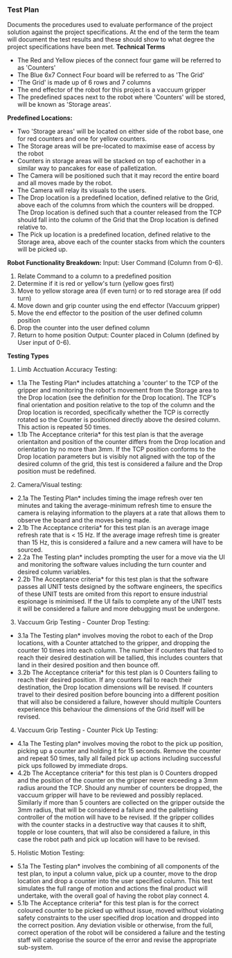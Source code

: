 ### Test Plan
Documents the procedures used to evaluate performance of the project solution against the project specifications. At the end of the term the team will document the test results and these should show to what degree the project specifications have been met.
**Technical Terms**
*    The Red and Yellow pieces of the connect four game will be referred to as 'Counters'
*    The Blue 6x7 Connect Four board will be referred to as 'The Grid'
*    'The Grid' is made up of 6 rows and 7 columns
*    The end effector of the robot for this project is a vaccuum gripper
*    The predefined spaces next to the robot where 'Counters' will be stored, will be known as 'Storage areas'. 

**Predefined Locations:**
 *  Two 'Storage areas' will be located on either side of the robot base, one for red counters and one for yellow counters.
 *  The Storage areas will be pre-located to maximise ease of access by the robot
 *   Counters in storage areas will be stacked on top of eachother in a similar way to pancakes for ease of palletization.
 *   The Camera will be positioned such that it may record the entire board and all moves made by the robot.
 *   The Camera will relay its visuals to the users.
 *  The Drop location is a predefined location, defined relative to the Grid, above each of the columns from which the counters will be dropped. The Drop location is defined such that a counter released from the TCP should fall into the column of the Grid that the Drop location is defined relative to.
 *  The Pick up location is a predefined location, defined relative to the Storage area, above each of the counter stacks from which the counters will be picked up.
 
**Robot Functionality Breakdown:**
Input: User Command (Column from 0-6).
1. Relate Command to a column to a predefined position
2. Determine if it is red or yellow's turn (yellow goes first)
3. Move to yellow storage area (if even turn) or to red storage area (if odd turn)
4. Move down and grip counter using the end effector (Vaccuum gripper)
5. Move the end effector to the position of the user defined column position
6. Drop the counter into the user defined column
7. Return to home position
Output: Counter placed in Column (defined by User input of 0-6).

**Testing Types**
1. Limb Acctuation Accuracy Testing:
* 1.1a The Testing Plan* includes attatching a 'counter' to the TCP of the gripper and monitoring the robot's movement from the Storage area to the Drop location (see the definition for the Drop location). The TCP's final orientation and position relative to the top of the column and the Drop location is recorded, specifically whether the TCP is correctly rotated so the Counter is positioned directly above the desired column. This action is repeated 50 times.
* 1.1b The Acceptance criteria* for this test plan is that the average orientaiton and position of the counter differs from the Drop location and orientation by no more than 3mm. If the TCP position conforms to the Drop location parameters but is visibly not aligned with the top of the desired column of the grid, this test is considered a failure and the Drop position must be redefined.

2. Camera/Visual testing:
* 2.1a The Testing Plan* includes timing the image refresh over ten minutes and taking the average-minimum refresh time to ensure the camera is relaying information to the players at a rate that allows them to observe the board and the moves being made. 
* 2.1b The Acceptance criteria* for this test plan is an average image refresh rate that is < 15 Hz. If the average image refresh time is greater than 15 Hz, this is considered a failure and a new camera will have to be sourced.
* 2.2a The Testing plan* includes prompting the user for a move via the UI and monitoring the software values including the turn counter and desired column variables.
* 2.2b The Acceptance criteria* for this test plan is that the software passes all UNIT tests designed by the software engineers, the specifics of these UNIT tests are omited from this report to ensure industrial espionage is minimised. If the UI fails to complete any of the UNIT tests it will be considered a failure and more debugging must be undergone.

3. Vaccuum Grip Testing - Counter Drop Testing:
* 3.1a The Testing plan* involves moving the robot to each of the Drop locations, with a Counter attatched to the gripper, and dropping the counter 10 times into each column. The number if counters that failed to reach their desired destination will be tallied, this includes counters that land in their desired position and then bounce off.
* 3.2b The Acceptance criteria* for this test plan is 0 Counters failing to reach their desired position. If any counters fail to reach their destination, the Drop location dimensions will be revised. If counters travel to their desired position before bouncing into a different position that will also be considered a failure, however should multiple Counters experience this behaviour the dimensions of the Grid itself will be revised.
        
4. Vaccuum Grip Testing - Counter Pick Up Testing: 
* 4.1a The Testing plan* involves moving the robot to the pick up position, picking up a counter and holding it for 15 seconds. Remove the counter and repeat 50 times, tally all failed pick up actions including successful pick ups followed by immediate drops.
* 4.2b The Acceptance criteria* for this test plan is 0 Counters dropped and the position of the counter on the gripper never exceeding a 3mm radius around the TCP. Should any number of counters be dropped, the vaccuum gripper will have to be reviewed and possibly replaced. Similarly if more than 5 counters are collected on the gripper outside the 3mm radius, that will be considered a failure and the palletising controller of the motion will have to be revised. If the gripper collides with the counter stacks in a destructive way that causes it to shift, topple or lose counters, that will also be considered a failure, in this case the robot path and pick up location will have to be revised.

5. Holistic Motion Testing:
* 5.1a The Testing plan* involves the combining of all components of the test plan, to input a column value, pick up a counter, move to the drop location and drop a counter into the user specified column. This test simulates the full range of motion and actions the final product will undertake, with the overall goal of having the robot play connect 4.
* 5.1b The Acceptance criteria* for this test plan is for the correct coloured counter to be picked up without issue, moved without violating safety constraints to the user specified drop location and dropped into the correct position. Any deviation visible or otherwise, from the full, correct operation of the robot will be considered a failure and the testing staff will categorise the source of the error and revise the appropriate sub-system. 
